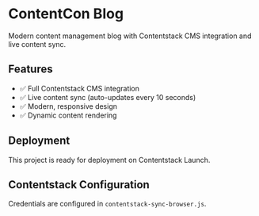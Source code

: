 # ContentCon Blog

Modern content management blog with Contentstack CMS integration and live content sync.

## Features

- ✅ Full Contentstack CMS integration
- ✅ Live content sync (auto-updates every 10 seconds)
- ✅ Modern, responsive design
- ✅ Dynamic content rendering

## Deployment

This project is ready for deployment on Contentstack Launch.

## Contentstack Configuration

Credentials are configured in `contentstack-sync-browser.js`.

